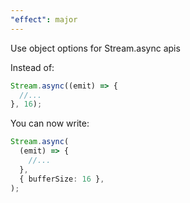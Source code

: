 ```yaml
---
"effect": major
---
```


Use object options for Stream.async apis

Instead of:

```ts
Stream.async((emit) => {
  //...
}, 16);
```

You can now write:

```ts
Stream.async(
  (emit) => {
    //...
  },
  { bufferSize: 16 },
);
```

